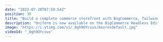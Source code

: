 ```yaml
---
date: "2023-07-20T07:59:54Z"
position: 30
title: "Build a complete commerce storefront with BigCommerce, Tailwind UI and Uniform"
description: "Uniform is now available on the BigCommerce Headless Edition marketplace! Join us to see how you can use Uniform to connect BigCommerce with a headless CMS like Contentful and front-end components from TailwindUI.\n\nThe result? An agile approach to eCommerce that allows your business users to quickly and easily create beautiful pages without a developer or coding. And Uniform allows you to add personalization to your site with built-in preview, so you can see how your store will look and behave for different audiences. Build better user experiences and increase conversions by showing your shoppers what they're most interested in.\n\nWant to talk to us about how Uniform can help you take your store to the next level? Sign up for a demo here: https://uniform.dev/demo"
image: "https://i.ytimg.com/vi/_8gh9OYcsus/maxresdefault.jpg"
videoId: "_8gh9OYcsus"
---
```


